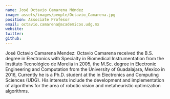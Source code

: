 ```yaml
---
name: José Octavio Camarena Méndez
image: assets/images/people/Octavio_Camarena.jpg
position: Associate Profesor
email: octavio.camarena@academicos.udg.mx
website: 
twitter: 
github: 
---
```


José Octavio Camarena Mendez: Octavio Camarena received the B.S. degree in Electronics with Specialty in Biomedical Instrumentation from the Instituto Tecnológico de Morelia in 2005, the M.Sc. degree in Electronic Engineering and Computation from the University of Guadalajara, Mexico in 2016, Currently he is a Ph.D. student at the in Electronics and Computing Sciences (UDG). His interests include the development and implementation of algorithms for the area of robotic vision and metaheuristic optimization algorithms.
